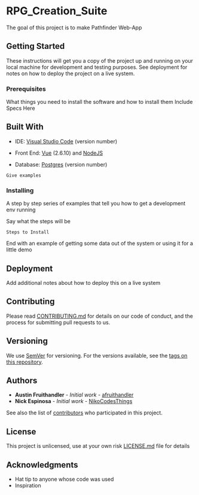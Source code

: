 # RPG_Creation_Suite

The goal of this project is to make Pathfinder Web-App

## Getting Started

These instructions will get you a copy of the project up and running on your local machine for development and testing purposes. See deployment for notes on how to deploy the project on a live system.

### Prerequisites

What things you need to install the software and how to install them
Include Specs Here

## Built With
* IDE: [Visual Studio Code](https://code.visualstudio.com/download) (version number)


* Front End: [Vue](https://vuejs.org/v2/guide/installation.html) (2.6.10) and [NodeJS](https://nodejs.org/en/download/)

* Database: [Postgres](https://www.postgresql.org/download/) (version number)

```
Give examples
```

### Installing

A step by step series of examples that tell you how to get a development env running

Say what the steps will be
```
Steps to Install
```

End with an example of getting some data out of the system or using it for a little demo

## Deployment

Add additional notes about how to deploy this on a live system

## Contributing

Please read [CONTRIBUTING.md](https://gist.github.com/PurpleBooth/b24679402957c63ec426) for details on our code of conduct, and the process for submitting pull requests to us.

## Versioning

We use [SemVer](http://semver.org/) for versioning. For the versions available, see the [tags on this repository](https://github.com/NikoCodesThings/RPG_Creation_Suite/tags).

## Authors

* **Austin Fruithandler** - *Initial work* - [afruithandler](https://github.com/afruithandler)
* **Nick Espinosa** - *Initial work* - [NikoCodesThings](https://github.com/NikoCodesThings)

See also the list of [contributors](https://github.com/your/project/contributors) who participated in this project.

## License

This project is unlicensed, use at your own risk [LICENSE.md](LICENSE.md) file for details

## Acknowledgments

* Hat tip to anyone whose code was used
* Inspiration